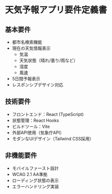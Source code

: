 # 天気予報アプリ要件定義書

## 基本要件
- 都市名検索機能
- 現在の天気情報表示
  - 気温
  - 天気状態（晴れ/曇り/雨など）
  - 湿度
  - 風速
- 5日間予報表示
- レスポンシブデザイン対応

## 技術要件
- フロントエンド：React (TypeScript)
- 状態管理：React Hooks
- ビルドツール：Vite
- 外部API使用（気象庁API）
- モダンなUIデザイン（Tailwind CSS採用）

## 非機能要件
- モバイルファースト設計
- WCAG 2.1 AA準拠
- ローディング状態の表示
- エラーハンドリング実装
